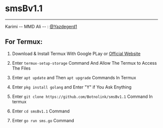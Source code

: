 # smsBv1.1
_________________
   Karimi
-- MMD Ali -- : [@Yazdegerd1](https://t.me/Yazdegerd1)

## For Termux:
  1. Download & Install Termux With Google PLay or [Official Website](https://termux.dev)

  3. Enter `termux-setup-storage` Command And Allow The Termux to Access The Files
  4. Enter `apt update` and Then `apt upgrade` Commands In Termux
  5. Enter `pkg install golang` and Enter "Y" if You Ask Enything
  6. Enter `git clone https://github.com/Botnolink/smsBv1.1` Command In termux
  7. Enter `cd smsBv1.1` Command
  8. Enter `go run sms.go` Command

